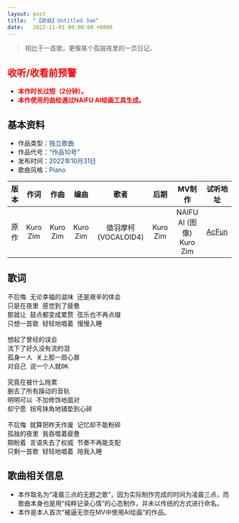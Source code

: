 ```yaml
---
layout: post
title:  "【歌曲】Untitled 3am"
date:   2022-11-01 00:00:00 +0800
---
```


>  相比于一首歌，更像某个孤独夜里的一页日记。

## <font color="#ff0000">收听/收看前预警</font>

* <font color="#ff0000"><b>本作时长过短（2分钟）。</b></font>
* <font color="#ff0000"><b>本作使用的曲绘通过NAIFU AI绘画工具生成。</b></font>

## 基本资料
* 作品类型：<font color="#194987">独立歌曲</font>
* 作品代号：<font color="#194987">“作品10号”</font>
* 发布时间：<font color="#194987">2022年10月31日</font>
* 歌曲风格：<font color="#194987">Piano</font>

| 版本 | 作词 | 作曲 | 编曲 | 歌者 | 后期 | MV制作 | 试听地址 |
| :--: | :--: | :--: | :--: | :--: | :--: | :--: | :--: | 
| 原作 | Kuro Zim | Kuro Zim | Kuro Zim | 徵羽摩柯 (VOCALOID4) | Kuro Zim | NAIFU AI (图像)<br>Kuro Zim | [AcFun](http://www.acfun.cn/v/39479070) |

## 歌词

<pre>
不后悔 无论幸福的滋味 还是艰辛的体会
只是在夜里 感觉到了疲惫
那就让 鼓点都变成累赘 弦乐也不再点缀
只想一首歌 轻轻地唱着 慢慢入睡

想起了曾经的误会
流下了好久没有流的泪
孤身一人 关上那一扇心扉
对自己 说一个人就OK

究竟在被什么拖累
删去了所有躁动的音轨
明明可以 不加修饰地面对
却宁愿 拐弯抹角地铺垫到心碎

不后悔 就算把昨天作废 记忆却不能粉碎
孤独的夜里 我吞噬着疲惫
期盼着 言语失去了权威 节奏不再能支配
只剩一首歌 轻轻地唱着 陪我入睡
</pre>

## 歌曲相关信息

* 本作取名为“凌晨三点的无题之歌”，因为实际制作完成的时间为凌晨三点，而歌曲本身也是用“纯粹记录心情”的心态制作，并未以传统的方式进行命名。
* 本作是本人首次“被逼无奈在MV中使用AI绘画”的作品。